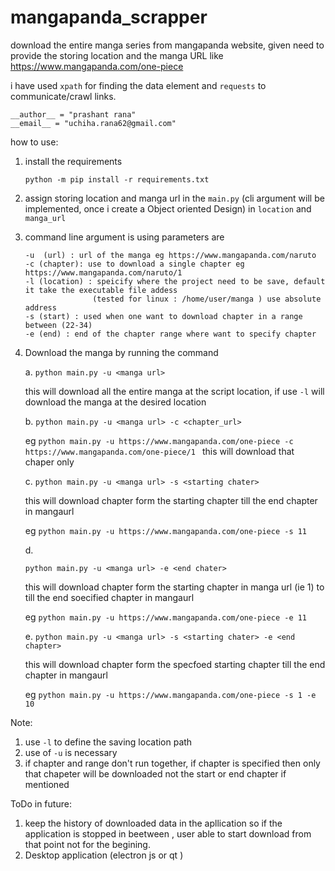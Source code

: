 # mangapanda_scrapper
download the entire manga series from mangapanda website, given need to provide the storing location and the manga URL like https://www.mangapanda.com/one-piece 

i have used `xpath` for finding the data element and `requests` to  
communicate/crawl links. 

    __author__ = "prashant rana"
    __email__ = "uchiha.rana62@gmail.com"
how to use:

1. install the requirements

     `python -m pip install -r requirements.txt`
     
2. assign storing location and manga url in the `main.py` (cli argument will be implemented, once i create a Object oriented Design)
   in `location` and `manga_url` 

3. command line argument is using 
    parameters are
    
       -u  (url) : url of the manga eg https://www.mangapanda.com/naruto
       -c (chapter): use to download a single chapter eg https://www.mangapanda.com/naruto/1
       -l (location) : speicify where the project need to be save, default it take the executable file addess 
                      (tested for linux : /home/user/manga ) use absolute address
       -s (start) : used when one want to download chapter in a range between (22-34)
       -e (end) : end of the chapter range where want to specify chapter
        
4. Download the manga by running the command

     a. `python main.py -u <manga url>`
     
     this will download all the entire manga at the script location, if use `-l` will download the manga
     at the desired location
     
     b. 
      `python main.py -u <manga url> -c <chapter_url>` 
      
      eg   `python main.py -u https://www.mangapanda.com/one-piece -c https://www.mangapanda.com/one-piece/1 `
      this will download that chaper only
     
     c. `python main.py -u <manga url> -s <starting chater>` 
      
      this will download chapter form  the starting chapter till the end chapter in mangaurl
     
     eg  `python main.py -u https://www.mangapanda.com/one-piece -s 11`
     
     d. 
     
     `python main.py -u <manga url> -e <end chater>`
      
     this will download chapter form  the starting chapter in manga url (ie 1) to  till the end soecified chapter in mangaurl
     
     eg `python main.py -u https://www.mangapanda.com/one-piece -e 11 `
     
     e.
     `python main.py -u <manga url> -s <starting chater> -e <end chapter>`  
     
     this will download chapter form  the specfoed  starting chapter till the end chapter in mangaurl
     
     eg `python main.py -u https://www.mangapanda.com/one-piece -s 1 -e 10 `
     
Note:
     
   1. use `-l` to define the saving location path
   2. use of `-u` is necessary
   3. if chapter and range don't run together, if chapter is specified then only 
      that chapeter will be downloaded not the start or end chapter if mentioned
      
ToDo in future:

1. keep the history of downloaded data in the apllication so if the application is stopped in beetween , user able to start download from that point not for the begining.
2. Desktop application (electron js or qt )
